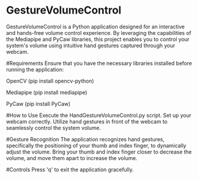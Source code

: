 ﻿# GestureVolumeControl
GestureVolumeControl is a Python application designed for an interactive and hands-free volume control experience. By leveraging the capabilities of the Mediapipe and PyCaw libraries, this project enables you to control your system's volume using intuitive hand gestures captured through your webcam.

#Requirements
Ensure that you have the necessary libraries installed before running the application:

OpenCV (pip install opencv-python)

Mediapipe (pip install mediapipe)

PyCaw (pip install PyCaw)

#How to Use
Execute the HandGestureVolumeControl.py script.
Set up your webcam correctly.
Utilize hand gestures in front of the webcam to seamlessly control the system volume.

#Gesture Recognition
The application recognizes hand gestures, specifically the positioning of your thumb and index finger, to dynamically adjust the volume. Bring your thumb and index finger closer to decrease the volume, and move them apart to increase the volume.

#Controls
Press 'q' to exit the application gracefully.
